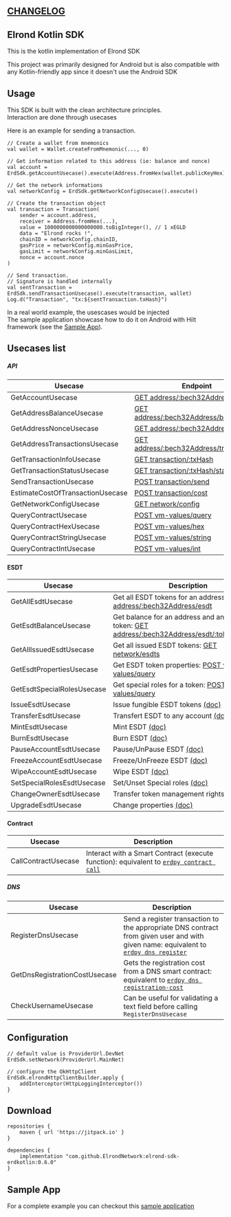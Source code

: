
## [CHANGELOG](CHANGELOG.md)

## Elrond Kotlin SDK

This is the kotlin implementation of Elrond SDK

This project was primarily designed for Android but is also compatible with any Kotlin-friendly app since it doesn't use the Android SDK

## Usage
This SDK is built with the clean architecture principles.  
Interaction are done through usecases

Here is an example for sending a transaction.
```
// Create a wallet from mnemonics
val wallet = Wallet.createFromMnemonic(..., 0)

// Get information related to this address (ie: balance and nonce)
val account = ErdSdk.getAccountUsecase().execute(Address.fromHex(wallet.publicKeyHex))

// Get the network informations
val networkConfig = ErdSdk.getNetworkConfigUsecase().execute()

// Create the transaction object
val transaction = Transaction(
    sender = account.address,
    receiver = Address.fromHex(...),
    value = 1000000000000000000.toBigInteger(), // 1 xEGLD
    data = "Elrond rocks !",
    chainID = networkConfig.chainID,
    gasPrice = networkConfig.minGasPrice,
    gasLimit = networkConfig.minGasLimit,
    nonce = account.nonce
)

// Send transaction.
// Signature is handled internally
val sentTransaction = ErdSdk.sendTransactionUsecase().execute(transaction, wallet)
Log.d("Transaction", "tx:${sentTransaction.txHash}")
```

In a real world example, the usescases would be injected  
The sample application showcase how to do it on Android with Hilt framework (see the [Sample App](#sample-app)).

## Usecases list

##### API
| Usecase  | Endpoint  |
| ------------- | ------------- |
| GetAccountUsecase  |  [GET address/:bech32Address](https://docs.elrond.com/sdk-and-tools/rest-api/addresses/#get-address) |
| GetAddressBalanceUsecase  | [GET address/:bech32Address/balance](https://docs.elrond.com/sdk-and-tools/rest-api/addresses/#get-address-balance) |
| GetAddressNonceUsecase  | [GET address/:bech32Address/nonce](https://docs.elrond.com/sdk-and-tools/rest-api/addresses/#get-address-nonce) |
| GetAddressTransactionsUsecase  | [GET address/:bech32Address/transactions](https://docs.elrond.com/sdk-and-tools/rest-api/addresses/#get-address-transactions) |
| GetTransactionInfoUsecase  | [GET transaction/:txHash](https://docs.elrond.com/sdk-and-tools/rest-api/transactions/#get-transaction) |
| GetTransactionStatusUsecase  | [GET transaction/:txHash/status](https://docs.elrond.com/sdk-and-tools/rest-api/transactions/#get-transaction-status) |
| SendTransactionUsecase  | [POST transaction/send](https://docs.elrond.com/sdk-and-tools/rest-api/transactions/#send-transaction) |
| EstimateCostOfTransactionUsecase  | [POST transaction/cost](https://docs.elrond.com/sdk-and-tools/rest-api/transactions/#estimate-cost-of-transaction) |
| GetNetworkConfigUsecase  | [GET network/config](https://docs.elrond.com/sdk-and-tools/rest-api/network/#get-network-configuration) |
| QueryContractUsecase  | [POST vm-values/query](https://docs.elrond.com/sdk-and-tools/rest-api/virtual-machine/#compute-output-of-pure-function) |
| QueryContractHexUsecase  | [POST vm-values/hex](https://docs.elrond.com/sdk-and-tools/rest-api/virtual-machine/#compute-hex-output-of-pure-function) |
| QueryContractStringUsecase  | [POST vm-values/string](https://docs.elrond.com/sdk-and-tools/rest-api/virtual-machine/#compute-string-output-of-pure-function) |
| QueryContractIntUsecase  | [POST vm-values/int](https://docs.elrond.com/sdk-and-tools/rest-api/virtual-machine/#get-integer-output-of-pure-function) |

#### ESDT
| Usecase  | Description  |
| ------------- | ------------- |
| GetAllEsdtUsecase  | Get all ESDT tokens for an address: [GET address/:bech32Address/esdt](https://docs.elrond.com/developers/esdt-tokens/#get-all-esdt-tokens-for-an-address) |
| GetEsdtBalanceUsecase  | Get balance for an address and an ESDT token: [GET address/:bech32Address/esdt/:tokenIdentifier](https://docs.elrond.com/developers/esdt-tokens/#get-balance-for-an-address-and-an-esdt-token) |
| GetAllIssuedEsdtUsecase  | Get all issued ESDT tokens: [GET network/esdts](https://docs.elrond.com/developers/esdt-tokens/#get-all-issued-esdt-tokens) |
| GetEsdtPropertiesUsecase  | Get ESDT token properties: [POST vm-values/query](https://docs.elrond.com/developers/esdt-tokens/#get-esdt-token-properties) |
| GetEsdtSpecialRolesUsecase  | Get special roles for a token: [POST vm-values/query](https://docs.elrond.com/developers/esdt-tokens/#get-special-roles-for-a-token) |
| IssueEsdtUsecase  | Issue fungible ESDT tokens [(doc)](https://docs.elrond.com/developers/esdt-tokens/#issuance-of-fungible-esdt-tokens) |
| TransferEsdtUsecase  | Transfert ESDT to any account [(doc)](https://docs.elrond.com/developers/esdt-tokens/#transfers) |
| MintEsdtUsecase  | Mint ESDT [(doc)](https://docs.elrond.com/developers/esdt-tokens/#minting) |
| BurnEsdtUsecase  | Burn ESDT [(doc)](https://docs.elrond.com/developers/esdt-tokens/#burning) |
| PauseAccountEsdtUsecase  | Pause/UnPause ESDT [(doc)](https://docs.elrond.com/developers/esdt-tokens/#pausing-and-unpausing) |
| FreezeAccountEsdtUsecase  | Freeze/UnFreeze ESDT [(doc)](https://docs.elrond.com/developers/esdt-tokens/#freezing-and-unfreezing) |
| WipeAccountEsdtUsecase  | Wipe ESDT [(doc)](https://docs.elrond.com/developers/esdt-tokens/#wiping) |
| SetSpecialRolesEsdtUsecase  | Set/Unset Special roles [(doc)](https://docs.elrond.com/developers/esdt-tokens/#setting-and-unsetting-special-roles) |
| ChangeOwnerEsdtUsecase  | Transfer token management rights [(doc)](https://docs.elrond.com/developers/esdt-tokens/#transferring-token-management-rights) |
| UpgradeEsdtUsecase  | Change properties [(doc)](https://docs.elrond.com/developers/esdt-tokens/#upgrading-changing-properties) |


#### Contract
| Usecase  | Description  |
| ------------- | ------------- |
| CallContractUsecase  | Interact with a Smart Contract (execute function): equivalent to [`erdpy contract call`](https://docs.elrond.com/sdk-and-tools/erdpy/erdpy/) |

##### DNS
| Usecase  | Description  |
| ------------- | ------------- |
| RegisterDnsUsecase  | Send a register transaction to the appropriate DNS contract from given user and with given name: equivalent to [`erdpy dns register`](https://docs.elrond.com/sdk-and-tools/erdpy/erdpy/) |
| GetDnsRegistrationCostUsecase  | Gets the registration cost from a DNS smart contract: equivalent to [`erdpy dns registration-cost`](https://docs.elrond.com/sdk-and-tools/erdpy/erdpy/) |
| CheckUsernameUsecase  | Can be useful for validating a text field before calling `RegisterDnsUsecase `|


## Configuration
```
// default value is ProviderUrl.DevNet
ErdSdk.setNetwork(ProviderUrl.MainNet)

// configure the OkHttpClient
ErdSdk.elrondHttpClientBuilder.apply {
    addInterceptor(HttpLoggingInterceptor())
}
```

## Download
```
repositories {
    maven { url 'https://jitpack.io' }
}

dependencies {
    implementation "com.github.ElrondNetwork:elrond-sdk-erdkotlin:0.6.0"
}
```

## Sample App
For a complete example you can checkout this [sample application](https://github.com/Alexandre-saddour/ElrondKotlinSampleApp)
